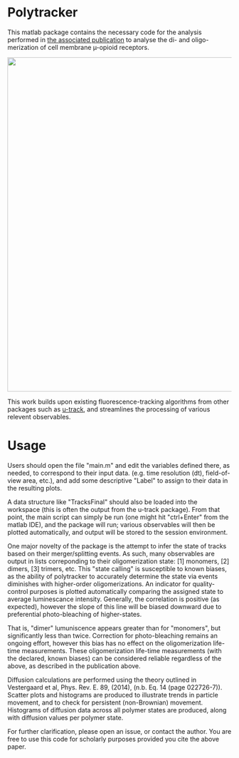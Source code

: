 # Polytracker

This matlab package contains the necessary code for the analysis performed in [the associated publication](https://www.nature.com/articles/s41589-020-0566-1) to analyse the di- and oligo-merization of cell membrane µ-opioid receptors. 

<p align="center">
<img src="https://media.springernature.com/lw685/springer-static/image/art%3A10.1038%2Fs41589-020-0566-1/MediaObjects/41589_2020_566_Figa_HTML.png" width="750">
</p>
 
This work builds upon existing fluorescence-tracking algorithms from other packages such as [u-track](https://github.com/mcianfrocco/Matlab/), and streamlines the processing of various relevent observables.
 
# Usage

Users should open the file "main.m" and edit the variables defined there, as needed, to correspond to their input data. (e.g. time resolution (dt), field-of-view area, etc.), and add some descriptive "Label" to assign to their data in the resulting plots.

A data structure like "TracksFinal" should also be loaded into the workspace (this is often the output from the u-track package). From that point, the main script can simply be run (one might hit "ctrl+Enter" from the matlab IDE), and the package will run; various observables will then be plotted automatically, and output will be stored to the session environment.

One major novelty of the package is the attempt to infer the state of tracks based on their merger/splitting events. As such, many observables are output in lists correponding to their oligomerization state: [1] monomers, [2] dimers, [3] trimers, etc. 
This "state calling" is susceptible to known biases, as the ability of polytracker to accurately determine the state via events diminishes with higher-order oligomerizations. An indicator for quality-control purposes is plotted automatically comparing the assigned state to average luminescance intensity. Generally, the correlation is positive (as expected), however the slope of this line will be biased downward due to preferential photo-bleaching of higher-states.

That is, "dimer" lumuniscence appears greater than for "monomers", but significantly less than twice. Correction for photo-bleaching remains an ongoing effort, however this bias has no effect on the oligomerization life-time measurements. These oligomerization life-time measurements (with the declared, known biases) can be considered reliable regardless of the above, as described in the publication above.

Diffusion calculations are performed using the theory outlined in Vestergaard et al, Phys. Rev. E. 89, (2014), (n.b. Eq. 14 (page 022726-7)). Scatter plots and histograms are produced to illustrate trends in particle movement, and to check for persistent (non-Brownian) movement. Histograms of diffusion data across all polymer states are produced, along with diffusion values per polymer state.

For further clarification, please open an issue, or contact the author. You are free to use this code for scholarly purposes provided you cite the above paper.
